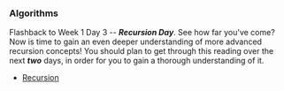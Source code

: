 ### Algorithms

Flashback to Week 1 Day 3 -- **_Recursion Day_**. See how far you've come? Now is time to gain an even deeper understanding of more advanced recursion concepts! You should plan to get through this reading over the next **_two_** days, in order for you to gain a thorough understanding of it. 

* [Recursion](https://www.geeksforgeeks.org/recursion/)